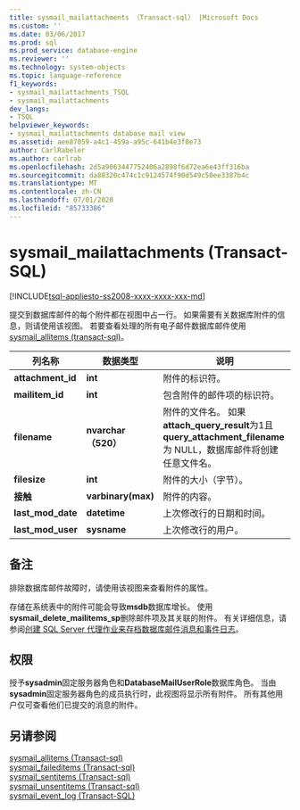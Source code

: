 ```yaml
---
title: sysmail_mailattachments （Transact-sql） |Microsoft Docs
ms.custom: ''
ms.date: 03/06/2017
ms.prod: sql
ms.prod_service: database-engine
ms.reviewer: ''
ms.technology: system-objects
ms.topic: language-reference
f1_keywords:
- sysmail_mailattachments_TSQL
- sysmail_mailattachments
dev_langs:
- TSQL
helpviewer_keywords:
- sysmail_mailattachments database mail view
ms.assetid: aee87059-a4c1-459a-a95c-641b4e3f0e73
author: CarlRabeler
ms.author: carlrab
ms.openlocfilehash: 2d5a9063447752406a2898f6d72ea6e43ff316ba
ms.sourcegitcommit: da88320c474c1c9124574f90d549c50ee3387b4c
ms.translationtype: MT
ms.contentlocale: zh-CN
ms.lasthandoff: 07/01/2020
ms.locfileid: "85733386"
---
```

# <a name="sysmail_mailattachments-transact-sql"></a>sysmail_mailattachments (Transact-SQL)
[!INCLUDE[tsql-appliesto-ss2008-xxxx-xxxx-xxx-md](../../includes/applies-to-version/sqlserver.md)]

  提交到数据库邮件的每个附件都在视图中占一行。 如果需要有关数据库附件的信息，则请使用该视图。 若要查看处理的所有电子邮件数据库邮件使用[sysmail_allitems &#40;transact-sql&#41;](../../relational-databases/system-catalog-views/sysmail-allitems-transact-sql.md)。  
  
|列名称|数据类型|说明|  
|-----------------|---------------|-----------------|  
|**attachment_id**|**int**|附件的标识符。|  
|**mailitem_id**|**int**|包含附件的邮件项的标识符。|  
|**filename**|**nvarchar （520）**|附件的文件名。 如果**attach_query_result**为1且**query_attachment_filename**为 NULL，数据库邮件将创建任意文件名。|  
|**filesize**|**int**|附件的大小（字节）。|  
|**接触**|**varbinary(max)**|附件的内容。|  
|**last_mod_date**|**datetime**|上次修改行的日期和时间。|  
|**last_mod_user**|**sysname**|上次修改行的用户。|  
  
## <a name="remarks"></a>备注  
 排除数据库邮件故障时，请使用该视图来查看附件的属性。  
  
 存储在系统表中的附件可能会导致**msdb**数据库增长。 使用**sysmail_delete_mailitems_sp**删除邮件项及其关联的附件。 有关详细信息，请参阅[创建 SQL Server 代理作业来存档数据库邮件消息和事件日志](../../relational-databases/database-mail/create-a-sql-server-agent-job-to-archive-database-mail-messages-and-event-logs.md)。  
  
## <a name="permissions"></a>权限  
 授予**sysadmin**固定服务器角色和**DatabaseMailUserRole**数据库角色。 当由**sysadmin**固定服务器角色的成员执行时，此视图将显示所有附件。 所有其他用户仅可查看他们已提交的消息的附件。  
  
## <a name="see-also"></a>另请参阅  
 [sysmail_allitems &#40;Transact-sql&#41;](../../relational-databases/system-catalog-views/sysmail-allitems-transact-sql.md)   
 [sysmail_faileditems &#40;Transact-sql&#41;](../../relational-databases/system-catalog-views/sysmail-faileditems-transact-sql.md)   
 [sysmail_sentitems &#40;Transact-sql&#41;](../../relational-databases/system-catalog-views/sysmail-sentitems-transact-sql.md)   
 [sysmail_unsentitems &#40;Transact-sql&#41;](../../relational-databases/system-catalog-views/sysmail-unsentitems-transact-sql.md)   
 [sysmail_event_log (Transact-SQL)](../../relational-databases/system-catalog-views/sysmail-event-log-transact-sql.md)  
  
  
